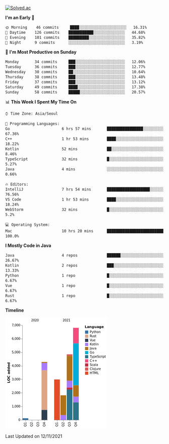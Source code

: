 [![Solved.ac](http://mazassumnida.wtf/api/v2/generate_badge?boj=kuckjwi)](https://solved.ac/kuckjwi)
<!--START_SECTION:waka-->
**I'm an Early 🐤** 

```text
🌞 Morning    46 commits     ████░░░░░░░░░░░░░░░░░░░░░   16.31% 
🌆 Daytime    126 commits    ███████████░░░░░░░░░░░░░░   44.68% 
🌃 Evening    101 commits    █████████░░░░░░░░░░░░░░░░   35.82% 
🌙 Night      9 commits      ░░░░░░░░░░░░░░░░░░░░░░░░░   3.19%

```
📅 **I'm Most Productive on Sunday** 

```text
Monday       34 commits     ███░░░░░░░░░░░░░░░░░░░░░░   12.06% 
Tuesday      36 commits     ███░░░░░░░░░░░░░░░░░░░░░░   12.77% 
Wednesday    30 commits     ██░░░░░░░░░░░░░░░░░░░░░░░   10.64% 
Thursday     38 commits     ███░░░░░░░░░░░░░░░░░░░░░░   13.48% 
Friday       37 commits     ███░░░░░░░░░░░░░░░░░░░░░░   13.12% 
Saturday     49 commits     ████░░░░░░░░░░░░░░░░░░░░░   17.38% 
Sunday       58 commits     █████░░░░░░░░░░░░░░░░░░░░   20.57%

```


📊 **This Week I Spent My Time On** 

```text
⌚︎ Time Zone: Asia/Seoul

💬 Programming Languages: 
Go                       6 hrs 57 mins       ████████████████░░░░░░░░░   67.36% 
C++                      1 hr 53 mins        ████░░░░░░░░░░░░░░░░░░░░░   18.22% 
Kotlin                   52 mins             ██░░░░░░░░░░░░░░░░░░░░░░░   8.46% 
TypeScript               32 mins             █░░░░░░░░░░░░░░░░░░░░░░░░   5.27% 
Java                     4 mins              ░░░░░░░░░░░░░░░░░░░░░░░░░   0.66%

🔥 Editors: 
IntelliJ                 7 hrs 54 mins       ███████████████████░░░░░░   76.56% 
VS Code                  1 hr 53 mins        ████░░░░░░░░░░░░░░░░░░░░░   18.24% 
WebStorm                 32 mins             █░░░░░░░░░░░░░░░░░░░░░░░░   5.2%

💻 Operating System: 
Mac                      10 hrs 20 mins      █████████████████████████   100.0%

```

**I Mostly Code in Java** 

```text
Java                     4 repos             ██████░░░░░░░░░░░░░░░░░░░   26.67% 
Kotlin                   2 repos             ███░░░░░░░░░░░░░░░░░░░░░░   13.33% 
Python                   1 repo              █░░░░░░░░░░░░░░░░░░░░░░░░   6.67% 
Vue                      1 repo              █░░░░░░░░░░░░░░░░░░░░░░░░   6.67% 
Rust                     1 repo              █░░░░░░░░░░░░░░░░░░░░░░░░   6.67%

```


**Timeline**

![Chart not found](https://raw.githubusercontent.com/kuckjwi0928/kuckjwi0928/master/charts/bar_graph.png) 


 Last Updated on 12/11/2021
<!--END_SECTION:waka-->
